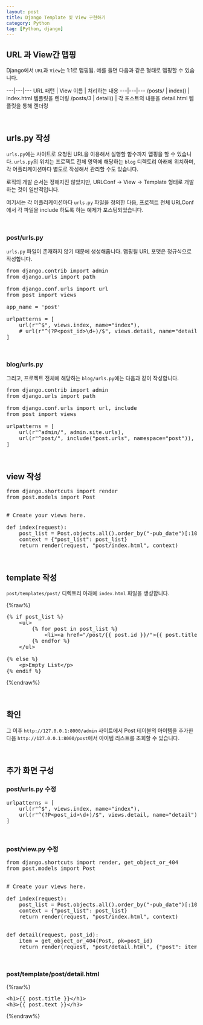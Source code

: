 ```yaml
---
layout: post
title: Django Template 및 View 구현하기
category: Python
tag: [Python, django]
---
```


## URL 과 View간 맵핑

Django에서 `URL`과 `View`는 1:1로 맵핑됨. 예를 들면 다음과 같은 형태로 맵핑할 수 있습니다.

---|---|---
URL 패턴 | View 이름 | 처리하는 내용
---|---|---
/posts/ | index() | index.html 템플릿을 렌더링
/posts/3 | detail() | 각 포스트의 내용을 detail.html 템플릿을 통해 렌더링

<br>

## urls.py 작성

`urls.py`에는 사이트로 요청된 URL을 이용해서 실행할 함수까지 맵핑을 할 수 있습니다. `urls.py`의 위치는 프로젝트 전체 영역에 해당하는 `blog` 디렉토리 아래에 위치하며, 각 어플리케이션마다 별도로 작성해서 관리할 수도 있습니다.

로직의 개발 순서는 정해지진 않았지만, URLConf -> View -> Template 형태로 개발하는 것이 일반적입니다.

여기서는 각 어플리케이션마다 `urls.py` 파일을 정의한 다음, 프로젝트 전체 URLConf에서 각 파일을 include 하도록 하는 예제가 포스팅되었습니다.

<br>

### post/urls.py

`urls.py` 파일이 존재하지 않기 때문에 생성해줍니다. 맵핑될 URL 포맷은 정규식으로 작성합니다.

<pre class="prettyprint">
from django.contrib import admin
from django.urls import path

from django.conf.urls import url
from post import views

app_name = 'post'

urlpatterns = [
    url(r"^$", views.index, name="index"),
    # url(r"^(?P&lt;post_id&gt;\d+)/$", views.detail, name="detail"),
]
</pre>

<br>

### blog/urls.py

그리고, 프로젝트 전체에 해당하는 `blog/urls.py`에는 다음과 같이 작성합니다.

<pre class="prettyprint">
from django.contrib import admin
from django.urls import path

from django.conf.urls import url, include
from post import views

urlpatterns = [
    url(r"^admin/", admin.site.urls),
    url(r"^post/", include("post.urls", namespace="post")),
]
</pre>

<br>

## view 작성

<pre class="prettyprint">
from django.shortcuts import render
from post.models import Post


# Create your views here.

def index(request):
    post_list = Post.objects.all().order_by("-pub_date")[:10]
    context = {"post_list": post_list}
    return render(request, "post/index.html", context)
</pre>

<br>

## template 작성

`post/templates/post/` 디렉토리 아래에 `index.html` 파일을 생성합니다.

{%raw%}
<pre class="prettyprint">
{% if post_list %}
    &lt;ul&gt;
        {% for post in post_list %}
            &lt;li&gt;&lt;a href="/post/{{ post.id }}/"&gt;{{ post.title }}&lt;/a&gt;&lt;/li&gt;
        {% endfor %}
    &lt;/ul&gt;

{% else %}
    &lt;p&gt;Empty List&lt;/p&gt;
{% endif %}
</pre>
{%endraw%}

<br>

## 확인

그 이후 `http://127.0.0.1:8000/admin` 사이트에서 Post 테이블의 아이템을 추가한다음 `http://127.0.0.1:8000/post`에서 아이템 리스트를 조회할 수 있습니다.

<br>

## 추가 화면 구성

### post/urls.py 수정

<pre class="prettyprint">
urlpatterns = [
    url(r"^$", views.index, name="index"),
    url(r"^(?P&lt;post_id&gt;\d+)/$", views.detail, name="detail"),
]
</pre>

<br>

### post/view.py 수정

<pre class="prettyprint">
from django.shortcuts import render, get_object_or_404
from post.models import Post


# Create your views here.

def index(request):
    post_list = Post.objects.all().order_by("-pub_date")[:10]
    context = {"post_list": post_list}
    return render(request, "post/index.html", context)


def detail(request, post_id):
    item = get_object_or_404(Post, pk=post_id)
    return render(request, "post/detail.html", {"post": item})
</pre>

<br>

### post/template/post/detail.html

{%raw%}
<pre class="prettyprint">
&lt;h1&gt;{{ post.title }}&lt;/h1&gt;
&lt;h3&gt;{{ post.text }}&lt;/h3&gt;
</pre>
{%endraw%}